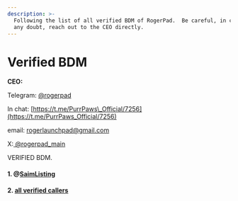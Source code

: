```yaml
---
description: >-
  Following the list of all verified BDM of RogerPad.  Be careful, in case of
  any doubt, reach out to the CEO directly.
---
```


# Verified BDM

**CEO:**

&#x20;Telegram: [@rogerpad](https://t.me/rogerpad)

In chat: [https://t.me/PurrPaws\_Official/7256](https://t.me/PurrPaws_Official/7256)

email: [rogerlaunchpad@gmail.com](mailto:rogerlaunchpad@gmail.com)

X:[ @rogerpad\_main](https://x.com/rogerpad_main)



VERIFIED BDM.

#### 1. @[SaimListing](https://t.me/SaimListing)

#### 2.  [all verified callers ](../../../partners/marketing-partners/verified-marketers/)
